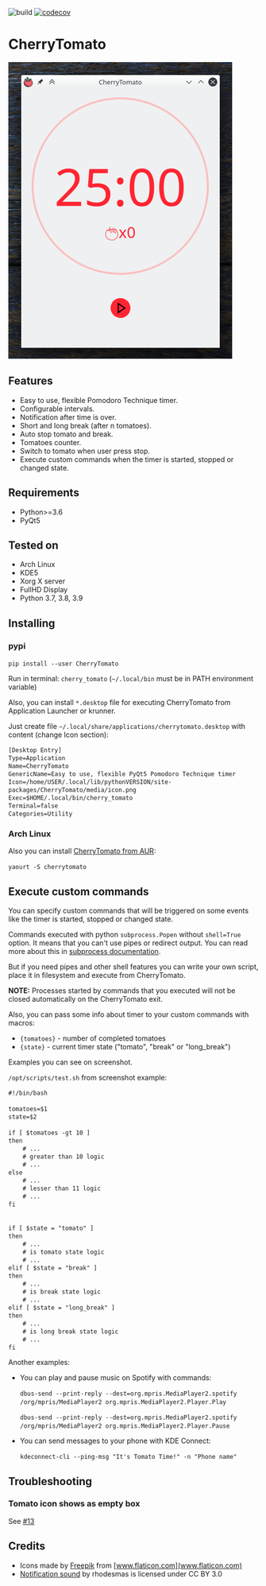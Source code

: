 ![build](https://github.com/yakimka/CherryTomato/workflows/build/badge.svg)
[![codecov](https://codecov.io/gh/yakimka/CherryTomato/branch/master/graph/badge.svg)](https://codecov.io/gh/yakimka/CherryTomato)

# CherryTomato

![Screenshot](https://github.com/yakimka/CherryTomato/raw/master/assets/screenshot.png)

## Features

* Easy to use, flexible Pomodoro Technique timer.
* Configurable intervals.
* Notification after time is over.
* Short and long break (after n tomatoes).
* Auto stop tomato and break.
* Tomatoes counter.
* Switch to tomato when user press stop.
* Execute custom commands when the timer is started, stopped or changed state.

## Requirements

* Python>=3.6
* PyQt5

## Tested on

* Arch Linux
* KDE5
* Xorg X server
* FullHD Display
* Python 3.7, 3.8, 3.9

## Installing

### pypi

`pip install --user CherryTomato`

Run in terminal: `cherry_tomato` (`~/.local/bin` must be in PATH environment variable)

Also, you can install `*.desktop` file for executing CherryTomato from Application Launcher or krunner.

Just create file `~/.local/share/applications/cherrytomato.desktop` with content (change Icon section):

```
[Desktop Entry]
Type=Application
Name=CherryTomato
GenericName=Easy to use, flexible PyQt5 Pomodoro Technique timer
Icon=/home/USER/.local/lib/pythonVERSION/site-packages/CherryTomato/media/icon.png
Exec=$HOME/.local/bin/cherry_tomato
Terminal=false
Categories=Utility
```

### Arch Linux

Also you can install [CherryTomato from AUR](https://aur.archlinux.org/packages/cherrytomato):

`yaourt -S cherrytomato`

## Execute custom commands

You can specify custom commands that will be triggered on some events like the timer is started, stopped or changed state.

Commands executed with python `subprocess.Popen` without `shell=True` option. It means that you can't use pipes or redirect output. You can read more about this in [subprocess documentation](https://docs.python.org/3/library/subprocess.html#subprocess.Popen).

But if you need pipes and other shell features you can write your own script, place it in filesystem and execute from CherryTomato.

**NOTE:** Processes started by commands that you executed will not be closed automatically on the CherryTomato exit.
 
Also, you can pass some info about timer to your custom commands with macros:

* `{tomatoes}` - number of completed tomatoes
* `{state}` - current timer state ("tomato", "break" or "long_break")

Examples you can see on screenshot.

`/opt/scripts/test.sh` from screenshot example:

```shell script
#!/bin/bash

tomatoes=$1
state=$2

if [ $tomatoes -gt 10 ]
then
    # ...
    # greater than 10 logic
    # ...
else
    # ...
    # lesser than 11 logic
    # ...
fi


if [ $state = "tomato" ]
then
    # ...
    # is tomato state logic
    # ...
elif [ $state = "break" ]
then
    # ...
    # is break state logic
    # ...
elif [ $state = "long_break" ]
then
    # ...
    # is long break state logic
    # ...
fi
```

Another examples:

- You can play and pause music on Spotify with commands:

    `dbus-send --print-reply --dest=org.mpris.MediaPlayer2.spotify /org/mpris/MediaPlayer2 org.mpris.MediaPlayer2.Player.Play`
    
    `dbus-send --print-reply --dest=org.mpris.MediaPlayer2.spotify /org/mpris/MediaPlayer2 org.mpris.MediaPlayer2.Player.Pause`

- You can send messages to your phone with KDE Connect:
    
    `kdeconnect-cli --ping-msg "It's Tomato Time!" -n "Phone name"`

## Troubleshooting

### Tomato icon shows as empty box

See [#13](https://github.com/yakimka/CherryTomato/issues/13)

## Credits

* Icons made by [Freepik](https://www.flaticon.com/authors/freepik) from [www.flaticon.com](www.flaticon.com)
* [Notification sound](https://freesound.org/people/rhodesmas/sounds/342755/) by rhodesmas is licensed under CC BY 3.0  
